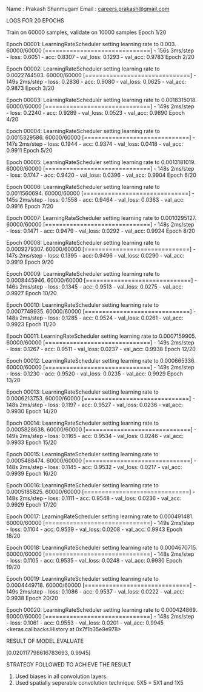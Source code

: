 Name : Prakash Shanmugam
Email : careers.prakash@gmail.com

LOGS FOR 20 EPOCHS 

Train on 60000 samples, validate on 10000 samples
Epoch 1/20

Epoch 00001: LearningRateScheduler setting learning rate to 0.003.
60000/60000 [==============================] - 156s 3ms/step - loss: 0.6051 - acc: 0.8307 - val_loss: 0.1293 - val_acc: 0.9783
Epoch 2/20

Epoch 00002: LearningRateScheduler setting learning rate to 0.0022744503.
60000/60000 [==============================] - 149s 2ms/step - loss: 0.2836 - acc: 0.9080 - val_loss: 0.0625 - val_acc: 0.9873
Epoch 3/20

Epoch 00003: LearningRateScheduler setting learning rate to 0.0018315018.
60000/60000 [==============================] - 149s 2ms/step - loss: 0.2240 - acc: 0.9289 - val_loss: 0.0523 - val_acc: 0.9890
Epoch 4/20

Epoch 00004: LearningRateScheduler setting learning rate to 0.0015329586.
60000/60000 [==============================] - 147s 2ms/step - loss: 0.1944 - acc: 0.9374 - val_loss: 0.0418 - val_acc: 0.9911
Epoch 5/20

Epoch 00005: LearningRateScheduler setting learning rate to 0.0013181019.
60000/60000 [==============================] - 148s 2ms/step - loss: 0.1747 - acc: 0.9420 - val_loss: 0.0396 - val_acc: 0.9904
Epoch 6/20

Epoch 00006: LearningRateScheduler setting learning rate to 0.0011560694.
60000/60000 [==============================] - 145s 2ms/step - loss: 0.1558 - acc: 0.9464 - val_loss: 0.0363 - val_acc: 0.9916
Epoch 7/20

Epoch 00007: LearningRateScheduler setting learning rate to 0.0010295127.
60000/60000 [==============================] - 148s 2ms/step - loss: 0.1471 - acc: 0.9479 - val_loss: 0.0292 - val_acc: 0.9924
Epoch 8/20

Epoch 00008: LearningRateScheduler setting learning rate to 0.0009279307.
60000/60000 [==============================] - 147s 2ms/step - loss: 0.1395 - acc: 0.9496 - val_loss: 0.0290 - val_acc: 0.9919
Epoch 9/20

Epoch 00009: LearningRateScheduler setting learning rate to 0.0008445946.
60000/60000 [==============================] - 146s 2ms/step - loss: 0.1345 - acc: 0.9513 - val_loss: 0.0275 - val_acc: 0.9927
Epoch 10/20

Epoch 00010: LearningRateScheduler setting learning rate to 0.0007749935.
60000/60000 [==============================] - 148s 2ms/step - loss: 0.1285 - acc: 0.9524 - val_loss: 0.0261 - val_acc: 0.9923
Epoch 11/20

Epoch 00011: LearningRateScheduler setting learning rate to 0.0007159905.
60000/60000 [==============================] - 149s 2ms/step - loss: 0.1267 - acc: 0.9511 - val_loss: 0.0237 - val_acc: 0.9938
Epoch 12/20

Epoch 00012: LearningRateScheduler setting learning rate to 0.000665336.
60000/60000 [==============================] - 149s 2ms/step - loss: 0.1230 - acc: 0.9520 - val_loss: 0.0235 - val_acc: 0.9929
Epoch 13/20

Epoch 00013: LearningRateScheduler setting learning rate to 0.0006213753.
60000/60000 [==============================] - 148s 2ms/step - loss: 0.1197 - acc: 0.9527 - val_loss: 0.0236 - val_acc: 0.9930
Epoch 14/20

Epoch 00014: LearningRateScheduler setting learning rate to 0.0005828638.
60000/60000 [==============================] - 149s 2ms/step - loss: 0.1165 - acc: 0.9534 - val_loss: 0.0246 - val_acc: 0.9933
Epoch 15/20

Epoch 00015: LearningRateScheduler setting learning rate to 0.0005488474.
60000/60000 [==============================] - 148s 2ms/step - loss: 0.1145 - acc: 0.9532 - val_loss: 0.0217 - val_acc: 0.9939
Epoch 16/20

Epoch 00016: LearningRateScheduler setting learning rate to 0.0005185825.
60000/60000 [==============================] - 148s 2ms/step - loss: 0.1111 - acc: 0.9548 - val_loss: 0.0236 - val_acc: 0.9929
Epoch 17/20

Epoch 00017: LearningRateScheduler setting learning rate to 0.000491481.
60000/60000 [==============================] - 149s 2ms/step - loss: 0.1104 - acc: 0.9539 - val_loss: 0.0208 - val_acc: 0.9943
Epoch 18/20

Epoch 00018: LearningRateScheduler setting learning rate to 0.0004670715.
60000/60000 [==============================] - 148s 2ms/step - loss: 0.1105 - acc: 0.9535 - val_loss: 0.0248 - val_acc: 0.9930
Epoch 19/20

Epoch 00019: LearningRateScheduler setting learning rate to 0.0004449718.
60000/60000 [==============================] - 149s 2ms/step - loss: 0.1086 - acc: 0.9537 - val_loss: 0.0222 - val_acc: 0.9938
Epoch 20/20

Epoch 00020: LearningRateScheduler setting learning rate to 0.000424869.
60000/60000 [==============================] - 148s 2ms/step - loss: 0.1061 - acc: 0.9553 - val_loss: 0.0201 - val_acc: 0.9945
<keras.callbacks.History at 0x7f1b35e9e978>


RESULT OF MODEL.EVALUATE

[0.020117798616783693, 0.9945]



STRATEGY FOLLOWED TO ACHIEVE THE RESULT

1. Used biases in all convolution layers.
2. Used spatially seperable convolution technique. 5X5 = 5X1 and 1X5


